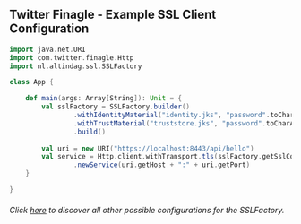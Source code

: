 ## Twitter Finagle - Example SSL Client Configuration

```scala
import java.net.URI
import com.twitter.finagle.Http
import nl.altindag.ssl.SSLFactory

class App {

    def main(args: Array[String]): Unit = {
        val sslFactory = SSLFactory.builder()
                .withIdentityMaterial("identity.jks", "password".toCharArray)
                .withTrustMaterial("truststore.jks", "password".toCharArray)
                .build()
        
        val uri = new URI("https://localhost:8443/api/hello")
        val service = Http.client.withTransport.tls(sslFactory.getSslContext)
                .newService(uri.getHost + ":" + uri.getPort)
    }

}
```
###### Click [here](../usage.html) to discover all other possible configurations for the SSLFactory.